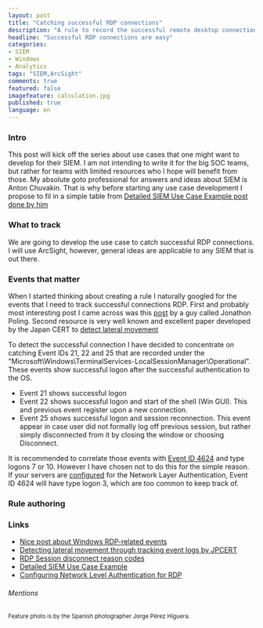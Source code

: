 ```yaml
---
layout: post
title: "Catching successful RDP connections"
description: "A rule to record the successful remote desktop connections"
headline: "Successful RDP connections are easy"
categories: 
- SIEM
- Windows
- Analytics
tags: "SIEM,ArcSight"
comments: true
featured: false
imagefeature: calculation.jpg
published: true 
language: en
---
```


### Intro
This post will kick off the series about use cases that one might want to develop for their SIEM. I am not intending to write it for the big SOC teams, but rather for teams with limited resources who I hope will benefit from those.
My absolute goto professional for answers and ideas about SIEM is Anton Chuvakin. That is why before starting any use case development I propose to fil in a simple table from [Detailed SIEM Use Case Example post done by him](https://blogs.gartner.com/anton-chuvakin/2013/09/24/detailed-siem-use-case-example/)

### What to track

We are going to develop the use case to catch successful RDP connections. I will use ArcSight, however, general ideas are applicable to any SIEM that is out there. 

### Events that matter

When I started thinking about creating a rule I naturally googled for the events that I need to track successful connections RDP. 
First and probably most interesting post I came across was this [post](https://ponderthebits.com/2018/02/windows-rdp-related-event-logs-identification-tracking-and-investigation/) by a guy called Jonathon Poling. Second resource is very well known and excellent paper developed by the Japan CERT to [detect lateral movement](https://www.jpcert.or.jp/english/pub/sr/20170612ac-ir_research_en.pdf)

To detect the successful connection I have decided to concentrate on catching Event IDs 21, 22 and 25 that are recorded under the "Microsoft\Windows\TerminalServices-LocalSessionManager\Operational". These events show successful logon after the successful authentication to the OS.

* Event 21 shows successful logon
* Event 22 shows successful logon and start of the shell (Win GUI). This and previous event register upon a new connection.
* Event 25 shows successful logon and session reconnection. This event appear in case user did not formally log off previous session, but rather simply disconnected from it by closing the window or choosing Disconnect.  

It is recommended to correlate those events with [Event ID 4624](https://www.ultimatewindowssecurity.com/securitylog/encyclopedia/event.aspx?eventID=4624) and type logons 7 or 10. However I have chosen not to do this for the simple reason. If your servers are [configured](https://www.darkoperator.com/blog/2012/3/17/configuring-network-level-authentication-for-rdp.html) for the Network Layer Authentication, Event ID 4624 will have type logon 3, which are too common to keep track of.

### Rule authoring 



### Links

* [Nice post about Windows RDP-related events](https://ponderthebits.com/2018/02/windows-rdp-related-event-logs-identification-tracking-and-investigation/)<br>
* [Detecting lateral movement through tracking event logs by JPCERT](https://www.jpcert.or.jp/english/pub/sr/20170612ac-ir_research_en.pdf)
* [RDP Session disconnect reason codes](https://docs.microsoft.com/en-us/windows/desktop/TermServ/extendeddisconnectreasoncode)<br>
* [Detailed SIEM Use Case Example](https://blogs.gartner.com/anton-chuvakin/2013/09/24/detailed-siem-use-case-example/)
* [Configuring Network Level Authentication for RDP](https://www.darkoperator.com/blog/2012/3/17/configuring-network-level-authentication-for-rdp.html)

###### Mentions
<small>Feature photo is by the Spanish photographer Jorge Pérez Higuera. </small>
